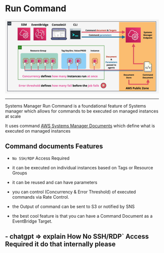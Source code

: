 # Run Command

![ssm-run-command](images/ssm-run-command.png)

---

Systems Manager Run Command is a foundational feature of Systems manager which allows for commands to be executed on managed instances at scale

It uses command [AWS Systems Manager Documents](https://docs.aws.amazon.com/systems-manager/latest/userguide/documents.html) which define what is executed on managed instances

## Command documents Features

- `No SSH/RDP` Access Required

- it can be executed on individual instances based on Tags or Resource Groups
- it can be reused and can have parameters
- you can control (Concurrency & Error Threshold) of executed commands via Rate Control.
- the Output of command can be sent to S3 or notified by SNS
- the best cool feature is that you can have a Command Document as a EventBridge Target.

## - chatgpt => explain How No SSH/RDP` Access Required it do that internally please
